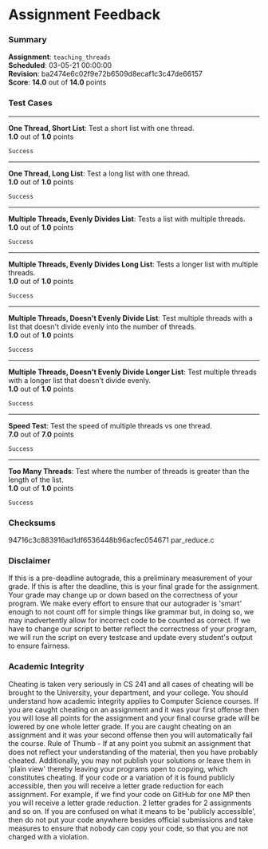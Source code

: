 # Assignment Feedback

### Summary

**Assignment**: `teaching_threads`  
**Scheduled**: 03-05-21 00:00:00  
**Revision**: ba2474e6c02f9e72b6509d8ecaf1c3c47de66157  
**Score**: **14.0** out of **14.0** points

### Test Cases
---

**One Thread, Short List**: Test a short list with one thread.  
**1.0** out of **1.0** points
```
Success
```
---

**One Thread, Long List**: Test a long list with one thread.  
**1.0** out of **1.0** points
```
Success
```
---

**Multiple Threads, Evenly Divides List**: Tests a list with multiple threads.  
**1.0** out of **1.0** points
```
Success
```
---

**Multiple Threads, Evenly Divides Long List**: Tests a longer list with multiple threads.  
**1.0** out of **1.0** points
```
Success
```
---

**Multiple Threads, Doesn't Evenly Divide List**: Test multiple threads with a list that doesn't divide evenly into the number of threads.  
**1.0** out of **1.0** points
```
Success
```
---

**Multiple Threads, Doesn't Evenly Divide Longer List**: Test multiple threads with a longer list that doesn't divide evenly.  
**1.0** out of **1.0** points
```
Success
```
---

**Speed Test**: Test the speed of multiple threads vs one thread.  
**7.0** out of **7.0** points
```
Success
```
---

**Too Many Threads**: Test where the number of threads is greater than the length of the list.  
**1.0** out of **1.0** points
```
Success
```
### Checksums

94716c3c883916ad1df6536448b96acfec054671 par_reduce.c


### Disclaimer
If this is a pre-deadline autograde, this a preliminary measurement of your grade.
If this is after the deadline, this is your final grade for the assignment.
Your grade may change up or down based on the correctness of your program.
We make every effort to ensure that our autograder is 'smart' enough to not count off
for simple things like grammar but, in doing so, we may inadvertently allow for
incorrect code to be counted as correct.
If we have to change our script to better reflect the correctness of your program,
we will run the script on every testcase and update every student's output to ensure fairness.



### Academic Integrity
Cheating is taken very seriously in CS 241 and all cases of cheating will be brought to the University, your department, and your college.
You should understand how academic integrity applies to Computer Science courses.
If you are caught cheating on an assignment and it was your first offense then you will lose all points for the assignment and your final course
grade will be lowered by one whole letter grade. If you are caught cheating on an assignment and it was your second offense then you will automatically fail the course.
Rule of Thumb - If at any point you submit an assignment that does not reflect your understanding of the material, then you have probably cheated.
Additionally, you may not publish your solutions or leave them in 'plain view' thereby leaving your programs open to copying, which constitutes cheating.
If your code or a variation of it is found publicly accessible, then you will receive a letter grade reduction for each assignment.
For example, if we find your code on GitHub for one MP then you will receive a letter grade reduction. 2 letter grades for 2 assignments and so on.
If you are confused on what it means to be 'publicly accessible', then do not put your code anywhere besides official submissions and take measures
to ensure that nobody can copy your code, so that you are not charged with a violation.



